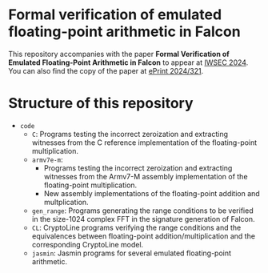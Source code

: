 
# Formal verification of emulated floating-point arithmetic in Falcon

This repository accompanies with the paper **Formal Verification of Emulated Floating-Point Arithmetic in Falcon**
to appear at [IWSEC 2024](https://www.iwsec.org/2024/).
You can also find the copy of the paper at [ePrint 2024/321](https://eprint.iacr.org/2024/321).

# Structure of this repository
- `code`
    - `C`: Programs testing the incorrect zeroization and extracting witnesses from the C reference implementation of the floating-point multiplication.
    - `armv7e-m`:
        - Programs testing the incorrect zeroization and extracting witnesses from the Armv7-M assembly implementation of the floating-point multiplication.
        - New assembly implementations of the floating-point addition and multplication.
    - `gen_range`: Programs generating the range conditions to be verified in the size-1024 complex FFT in the signature generation of Falcon.
    - `CL`: CryptoLine programs verifying the range conditions and the equivalences between floating-point addition/multiplication and the corresponding CryptoLine model.
    - `jasmin`: Jasmin programs for several emulated floating-point arithmetic.


